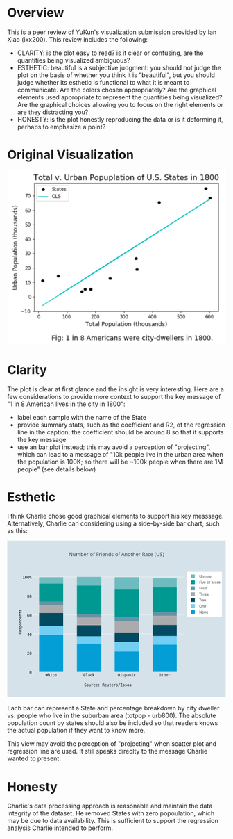 # Overview
This is a peer review of YuKun's visualization submission provided by Ian Xiao (ixx200). This review includes the following:
- CLARITY: is the plot easy to read? is it clear or confusing, are the quantities being visualized ambiguous?
- ESTHETIC: beautiful is a subjective judgment: you should not judge the plot on the basis of whether you think it is "beautiful", but you should judge whether its esthetic is functional to what it is meant to communicate. Are the colors chosen appropriately? Are the graphical elements used appropriate to represent the quantities being visualized? Are the graphical choices allowing you to focus on the right elements or are they distracting you?
- HONESTY: is the plot honestly reproducing the data or is it deforming it, perhaps to emphasize a point?

# Original Visualization

![Alt text](./1800pop.PNG?raw=true)

# Clarity
The plot is clear at first glance and the insight is very interesting. Here are a few considerations to provide more context to support the key message of "1 in 8 American lives in the city in 1800":
- label each sample with the name of the State
- provide summary stats, such as the coefficient and R2, of the regression line in the caption; the coefficient should be around 8 so that it supports the key message
- use an bar plot instead; this may avoid a perception of "projecting", which can lead to a message of "10k people live in the urban area when the population is 100K; so there will be ~100k people when there are 1M people" (see details below)

# Esthetic
I think Charlie chose good graphical elements to support his key messsage. Alternatively, Charlie can considering using a side-by-side bar chart, such as this: 

![Alt text](./sample_barchart.png?raw=true)

Each bar can represent a State and percentage breakdown by city dweller vs. people who live in the suburban area (totpop - urb800). The absolute population count by states should also be included so that readers knows the actual population if they want to know more. 

This view may avoid the perception of "projecting" when scatter plot and regression line are used. It still speaks direclty to the message Charlie wanted to present.  

# Honesty
Charlie's data processing approach is reasonable and maintain the data integrity of the dataset. He removed States with zero popoulation, which may be due to data availability. This is sufficient to support the regression analysis Charlie intended to perform.  
